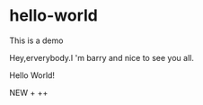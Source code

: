 # hello-world
This is a demo

Hey,erverybody.I 'm barry and nice to see you all.


Hello World!

NEW
+
++